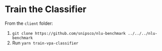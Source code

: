 # Train the Classifier
From the `client` folder:
1. `git clone https://github.com/snipsco/nlu-benchmark ../../../nlu-benchmark`
2. Run `yarn train-vpa-classifier`
